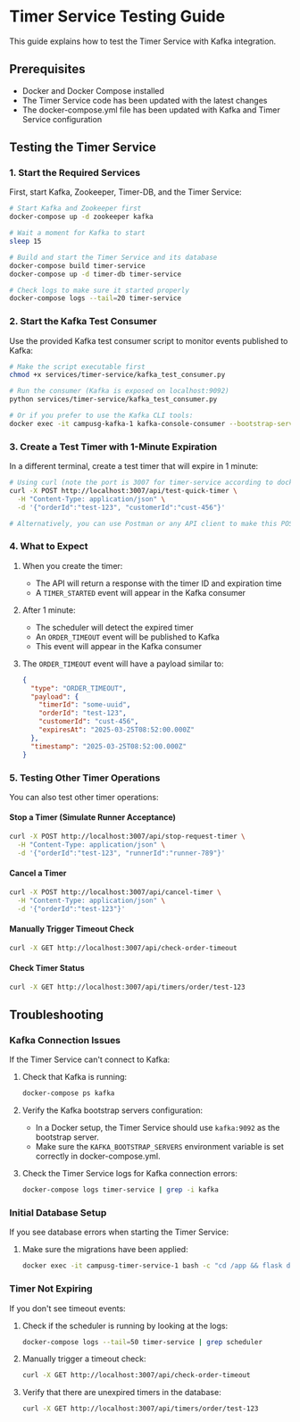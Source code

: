 # Timer Service Testing Guide

This guide explains how to test the Timer Service with Kafka integration.

## Prerequisites

- Docker and Docker Compose installed
- The Timer Service code has been updated with the latest changes
- The docker-compose.yml file has been updated with Kafka and Timer Service configuration

## Testing the Timer Service

### 1. Start the Required Services

First, start Kafka, Zookeeper, Timer-DB, and the Timer Service:

```bash
# Start Kafka and Zookeeper first
docker-compose up -d zookeeper kafka

# Wait a moment for Kafka to start
sleep 15

# Build and start the Timer Service and its database
docker-compose build timer-service
docker-compose up -d timer-db timer-service

# Check logs to make sure it started properly
docker-compose logs --tail=20 timer-service
```

### 2. Start the Kafka Test Consumer

Use the provided Kafka test consumer script to monitor events published to Kafka:

```bash
# Make the script executable first
chmod +x services/timer-service/kafka_test_consumer.py

# Run the consumer (Kafka is exposed on localhost:9092)
python services/timer-service/kafka_test_consumer.py

# Or if you prefer to use the Kafka CLI tools:
docker exec -it campusg-kafka-1 kafka-console-consumer --bootstrap-server localhost:9092 --topic timer-events --from-beginning
```


### 3. Create a Test Timer with 1-Minute Expiration

In a different terminal, create a test timer that will expire in 1 minute:

```bash
# Using curl (note the port is 3007 for timer-service according to docker-compose.yml)
curl -X POST http://localhost:3007/api/test-quick-timer \
  -H "Content-Type: application/json" \
  -d '{"orderId":"test-123", "customerId":"cust-456"}'

# Alternatively, you can use Postman or any API client to make this POST request
```

### 4. What to Expect

1. When you create the timer:
   - The API will return a response with the timer ID and expiration time
   - A `TIMER_STARTED` event will appear in the Kafka consumer

2. After 1 minute:
   - The scheduler will detect the expired timer
   - An `ORDER_TIMEOUT` event will be published to Kafka
   - This event will appear in the Kafka consumer

3. The `ORDER_TIMEOUT` event will have a payload similar to:
   ```json
   {
     "type": "ORDER_TIMEOUT",
     "payload": {
       "timerId": "some-uuid",
       "orderId": "test-123",
       "customerId": "cust-456",
       "expiresAt": "2025-03-25T08:52:00.000Z"
     },
     "timestamp": "2025-03-25T08:52:00.000Z"
   }
   ```

### 5. Testing Other Timer Operations

You can also test other timer operations:

#### Stop a Timer (Simulate Runner Acceptance)

```bash
curl -X POST http://localhost:3007/api/stop-request-timer \
  -H "Content-Type: application/json" \
  -d '{"orderId":"test-123", "runnerId":"runner-789"}'
```

#### Cancel a Timer

```bash
curl -X POST http://localhost:3007/api/cancel-timer \
  -H "Content-Type: application/json" \
  -d '{"orderId":"test-123"}'
```

#### Manually Trigger Timeout Check

```bash
curl -X GET http://localhost:3007/api/check-order-timeout
```

#### Check Timer Status

```bash
curl -X GET http://localhost:3007/api/timers/order/test-123
```

## Troubleshooting

### Kafka Connection Issues

If the Timer Service can't connect to Kafka:

1. Check that Kafka is running:
   ```bash
   docker-compose ps kafka
   ```

2. Verify the Kafka bootstrap servers configuration:
   - In a Docker setup, the Timer Service should use `kafka:9092` as the bootstrap server.
   - Make sure the `KAFKA_BOOTSTRAP_SERVERS` environment variable is set correctly in docker-compose.yml.

3. Check the Timer Service logs for Kafka connection errors:
   ```bash
   docker-compose logs timer-service | grep -i kafka
   ```

### Initial Database Setup

If you see database errors when starting the Timer Service:

1. Make sure the migrations have been applied:
   ```bash
   docker exec -it campusg-timer-service-1 bash -c "cd /app && flask db init && flask db migrate -m 'initial migration' && flask db upgrade"
   ```

### Timer Not Expiring

If you don't see timeout events:

1. Check if the scheduler is running by looking at the logs:
   ```bash
   docker-compose logs --tail=50 timer-service | grep scheduler
   ```

2. Manually trigger a timeout check:
   ```bash
   curl -X GET http://localhost:3007/api/check-order-timeout
   ```

3. Verify that there are unexpired timers in the database:
   ```bash
   curl -X GET http://localhost:3007/api/timers/order/test-123
   ```
